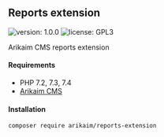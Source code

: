 ## Reports extension
![version: 1.0.0](https://img.shields.io/github/release/arikaim/reports-extension.svg)
![license: GPL3](https://img.shields.io/badge/License-GPLv3-blue.svg)


Arikaim CMS reports extension


#### Requirements 
  * PHP 7.2, 7.3, 7.4
  * [Arikaim CMS](https://github.com/arikaim/arikaim)


#### Installation

```sh
composer require arikaim/reports-extension
```
